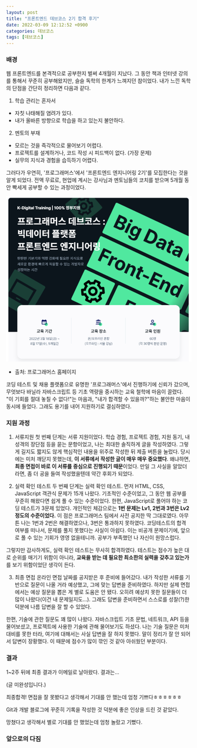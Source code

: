 ```yaml
---
layout: post
title: "프론트엔드 데브코스 2기 합격 후기"
date: 2022-03-09 12:12:52 +0900
categories: 데브코스
tags: [데브코스]
---
```


### 배경
웹 프론트엔드를 본격적으로 공부한지 벌써 4개월이 지났다. 그 동안 책과 인터넷 강의를 통해서 꾸준히 공부해왔지만, 슬슬 독학의 한계가 느껴지던 참이었다. 내가 느낀 독학의 단점을 간단히 정리하면 다음과 같다.  

  1. 학습 관리는 혼자서
  * 자칫 나태해질 염려가 있다. 
  * 내가 올바른 방향으로 학습을 하고 있는지 불안하다.

  2. 멘토의 부재
  * 모르는 것을 즉각적으로 물어보기 어렵다. 
  * 프로젝트를 설계하거나, 코드 작성 시 피드백이 없다. (가장 문제)
  * 실무의 지식과 경험을 습득하기 어렵다. 

그러다가 우연히, '프로그래머스'에서 '프론트엔드 엔지니어링 2기'를 모집한다는 것을 알게 되었다. 전액 무료로, 현업에 계시는 강사님과 멘토님들의 코치를 받으며 5개월 동안 빡세게 공부할 수 있는 과정이었다. 

<img src="https://github.com/gitul0515/gitul0515.github.io/blob/main/_posts/image/%EB%8D%B0%EB%B8%8C%EC%BD%94%EC%8A%A4.png?raw=true" alt="데브코스 소개 이미지">

* 출처: 프로그래머스 홈페이지

코딩 테스트 및 채용 플랫폼으로 유명한 '프로그래머스'에서 진행하기에 신뢰가 갔으며, 무엇보다 바닐라 자바스크립트 등 기초 역량을 중시하는 교육 철학에 마음이 끌렸다. "이 기회를 절대 놓칠 수 없다!"는 마음과, "내가 합격할 수 있을까?"하는 불안한 마음이 동시에 들었다. 그래도 용기를 내어 지원하기로 결심하였다. 

### 지원 과정
1. 서류지원
첫 번째 단계는 서류 지원이었다. 학습 경험, 프로젝트 경험, 지원 동기, 내 성격의 장단점 등을 묻는 문항이었고, 나는 최대한 솔직하게 글을 작성하였다. 그렇게 길지도 짧지도 않게 핵심적인 내용을 위주로 작성한 뒤 제출 버튼을 눌렀다. 당시에는 미처 깨닫지 못했는데, **이 서류에서 작성한 글이 매우 매우 중요했다**. 왜냐하면, **최종 면접이 바로 이 서류를 중심으로 진행되기 때문**이었다. 만일 그 사실을 알았더라면, 좀 더 공을 들여 작성했을텐데 약간 후회가 되었다. 

2. 실력 확인 테스트
두 번째 단계는 실력 확인 테스트. 먼저 HTML, CSS, JavaScript 객관식 문제가 15개 나왔다. 기초적인 수준이었고, 그 동안 웹 공부를 꾸준히 해왔다면 쉽게 풀 수 있는 수준이었다. 한편, JavaScript로 풀어야 하는 코딩 테스트가 3문제 있었다. 개인적인 체감으로는 **1번 문제는 Lv1, 2번과 3번은 Lv2 정도의 수준이었다.** 이 점은 프로그래머스 팀에서 사전 공지한 딱 그대로였다. 아무튼 나는 1번과 2번은 해결하였으나, 3번은 통과하지 못하였다. 코딩테스트의 합격 여부를 떠나서, 문제를 풀지 못했다는 사실이 아쉽다. 이는 비공개 문제이기에, 앞으로 풀 수 있는 기회가 영영 없을테니까. 공부가 부족했던 나 자신이 원망스럽다. 

그렇지만 감사하게도, 실력 확인 테스트는 무사히 합격하였다. 테스트는 점수가 높은 대로 순위를 매기기 위함이 아니라, **교육을 받는 데 필요한 최소한의 실력을 갖추고 있는가**를 보기 위함이었단 생각이 든다. 

3. 최종 면접
온라인 면접 날짜를 공지받은 후 준비에 들어갔다. 내가 작성한 서류를 기반으로 질문이 나올 거라 예상했고, 그에 맞는 답변을 준비하였다. 하지만 실제 면접에서는 예상 질문을 뽑은 게 별로 도움은 안 됐다. 오히려 예상치 못한 질문들이 더 많이 나왔다(이건 내 문제일지도...). 그래도 답변을 준비하면서 스스로를 성찰(?)한 덕분에 나름 답변을 잘 할 수 있었다. 

한편, 기술에 관한 질문도 꽤 많이 나왔다. 자바스크립트 기초 문법, 네트워크, API 등을 물어보셨고, 프로젝트에 사용한 기술에 관해 물어보기도 하셨다. 나는 기술 질문은 미처 대비를 못한 터라, 여기에 대해서는 사실 답변을 잘 하지 못했다. 말이 정리가 잘 안 되어서 답변이 장황했다. 이 때문에 점수가 많이 깎인 것 같아 아쉬웠던 부분이다. 

### 결과
1~2주 뒤에 최종 결과가 이메일로 날아왔다. 결과는...

(글 미완성입니다.)

최종합격! 면접을 잘 못봤다고 생각해서 기대를 안 했는데 엄청 기쁘다ㅎㅎㅎㅎㅎㅎ


Git과 개발 블로그에 꾸준히 기록을 작성한 것 덕분에 좋은 인상을 드린 것 같았다. 


망쳤다고 생각해서 별로 기대를 안 했었는데 엄청 놀랐고 기뻤다. 


### 앞으로의 다짐


